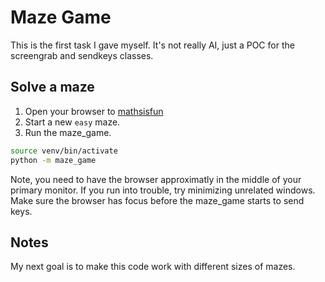 # Maze Game

This is the first task I gave myself. It's not really AI, just a POC for the screengrab and sendkeys
classes.

## Solve a maze

1. Open your browser to [mathsisfun](https://www.mathsisfun.com/games/mazes.html)
2. Start a new `easy` maze.
3. Run the maze_game.

```bash
source venv/bin/activate
python -m maze_game
```

Note, you need to have the browser approximatly in the middle of your primary monitor. If you run
into trouble, try minimizing unrelated windows. Make sure the browser has focus before the maze_game
starts to send keys.

## Notes

My next goal is to make this code work with different sizes of mazes.

